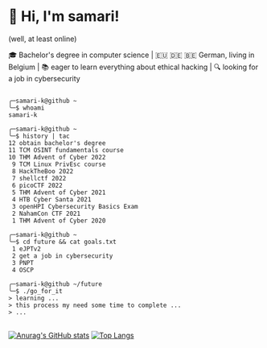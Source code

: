 # 📢 Hi, I'm samari!
(well, at least online)

🎓 Bachelor's degree in computer science | 
🇪🇺 🇩🇪 🇧🇪 German, living in Belgium |
📚 eager to learn everything about ethical hacking | 
🔍 looking for a job in cybersecurity 

##

```
╭─samari-k@github ~
╰─$ whoami
samari-k

╭─samari-k@github ~
╰─$ history | tac
12 obtain bachelor's degree
11 TCM OSINT fundamentals course
10 THM Advent of Cyber 2022
 9 TCM Linux PrivEsc course
 8 HackTheBoo 2022
 7 shellctf 2022
 6 picoCTF 2022
 5 THM Advent of Cyber 2021
 4 HTB Cyber Santa 2021
 3 openHPI Cybersecurity Basics Exam
 2 NahamCon CTF 2021
 1 THM Advent of Cyber 2020
 
╭─samari-k@github ~
╰─$ cd future && cat goals.txt
 1 eJPTv2
 2 get a job in cybersecurity
 3 PNPT
 4 OSCP

╭─samari-k@github ~/future
╰─$ ./go_for_it
> learning ...
> this process my need some time to complete ...
> ...
```

##

[![Anurag's GitHub stats](https://github-readme-stats.vercel.app/api?username=samari-k&theme=dark&show_icons=true)](https://github.com/anuraghazra/github-readme-stats)
[![Top Langs](https://github-readme-stats.vercel.app/api/top-langs/?username=samari-k&theme=dark&show_icons=true&layout=compact)](https://github.com/anuraghazra/github-readme-stats)
